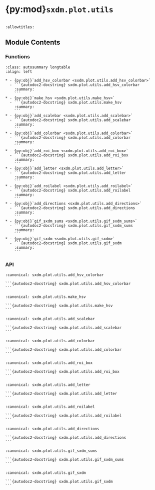 # {py:mod}`sxdm.plot.utils`

```{py:module} sxdm.plot.utils
```

```{autodoc2-docstring} sxdm.plot.utils
:allowtitles:
```

## Module Contents

### Functions

````{list-table}
:class: autosummary longtable
:align: left

* - {py:obj}`add_hsv_colorbar <sxdm.plot.utils.add_hsv_colorbar>`
  - ```{autodoc2-docstring} sxdm.plot.utils.add_hsv_colorbar
    :summary:
    ```
* - {py:obj}`make_hsv <sxdm.plot.utils.make_hsv>`
  - ```{autodoc2-docstring} sxdm.plot.utils.make_hsv
    :summary:
    ```
* - {py:obj}`add_scalebar <sxdm.plot.utils.add_scalebar>`
  - ```{autodoc2-docstring} sxdm.plot.utils.add_scalebar
    :summary:
    ```
* - {py:obj}`add_colorbar <sxdm.plot.utils.add_colorbar>`
  - ```{autodoc2-docstring} sxdm.plot.utils.add_colorbar
    :summary:
    ```
* - {py:obj}`add_roi_box <sxdm.plot.utils.add_roi_box>`
  - ```{autodoc2-docstring} sxdm.plot.utils.add_roi_box
    :summary:
    ```
* - {py:obj}`add_letter <sxdm.plot.utils.add_letter>`
  - ```{autodoc2-docstring} sxdm.plot.utils.add_letter
    :summary:
    ```
* - {py:obj}`add_roilabel <sxdm.plot.utils.add_roilabel>`
  - ```{autodoc2-docstring} sxdm.plot.utils.add_roilabel
    :summary:
    ```
* - {py:obj}`add_directions <sxdm.plot.utils.add_directions>`
  - ```{autodoc2-docstring} sxdm.plot.utils.add_directions
    :summary:
    ```
* - {py:obj}`gif_sxdm_sums <sxdm.plot.utils.gif_sxdm_sums>`
  - ```{autodoc2-docstring} sxdm.plot.utils.gif_sxdm_sums
    :summary:
    ```
* - {py:obj}`gif_sxdm <sxdm.plot.utils.gif_sxdm>`
  - ```{autodoc2-docstring} sxdm.plot.utils.gif_sxdm
    :summary:
    ```
````

### API

````{py:function} add_hsv_colorbar(tiltmag, ax, labels, size='20%', pad=0.05, magnitude_precision=2)
:canonical: sxdm.plot.utils.add_hsv_colorbar

```{autodoc2-docstring} sxdm.plot.utils.add_hsv_colorbar
```
````

````{py:function} make_hsv(tiltmag, azimuth, stretch=False, v2s=False)
:canonical: sxdm.plot.utils.make_hsv

```{autodoc2-docstring} sxdm.plot.utils.make_hsv
```
````

````{py:function} add_scalebar(ax, h_size=None, v_size=None, label=None, color='black', loc='lower right', pad=0.5, sep=5, **font_kwargs)
:canonical: sxdm.plot.utils.add_scalebar

```{autodoc2-docstring} sxdm.plot.utils.add_scalebar
```
````

````{py:function} add_colorbar(ax, mappable, loc='right', size='3%', pad=0.05, label_size='small', scientific_notation=False, **kwargs)
:canonical: sxdm.plot.utils.add_colorbar

```{autodoc2-docstring} sxdm.plot.utils.add_colorbar
```
````

````{py:function} add_roi_box(ax, roi, **kwargs)
:canonical: sxdm.plot.utils.add_roi_box

```{autodoc2-docstring} sxdm.plot.utils.add_roi_box
```
````

````{py:function} add_letter(ax, letter, x=0.03, y=0.92, fs='large', fw='bold', **kwargs)
:canonical: sxdm.plot.utils.add_letter

```{autodoc2-docstring} sxdm.plot.utils.add_letter
```
````

````{py:function} add_roilabel(ax, roi, loc='upper left', frameon=False, pad=0.05, prop=None)
:canonical: sxdm.plot.utils.add_roilabel

```{autodoc2-docstring} sxdm.plot.utils.add_roilabel
```
````

````{py:function} add_directions(ax, text_x, text_y, loc='lower left', color='k', transform=None, angle=0, length=0.1, line_width=0.5, aspect_ratio=1, head_width=1.2, head_length=3, arrow_props=None, tpad_x=0.01, tpad_y=0.01, text_props=None, pad=0.4, borderpad=0.5, frameon=False, return_artist=False)
:canonical: sxdm.plot.utils.add_directions

```{autodoc2-docstring} sxdm.plot.utils.add_directions
```
````

````{py:function} gif_sxdm_sums(path_dset, scan_nos=None, gif_duration=5, moving_motor='eta', clim_sample=[None, None], clim_detector=[None, None], detector=None)
:canonical: sxdm.plot.utils.gif_sxdm_sums

```{autodoc2-docstring} sxdm.plot.utils.gif_sxdm_sums
```
````

````{py:function} gif_sxdm(path_dset, detector_roi=None, scan_nos=None, gif_duration=5, moving_motor='eta', clim_sample=[None, None], detector=None)
:canonical: sxdm.plot.utils.gif_sxdm

```{autodoc2-docstring} sxdm.plot.utils.gif_sxdm
```
````
